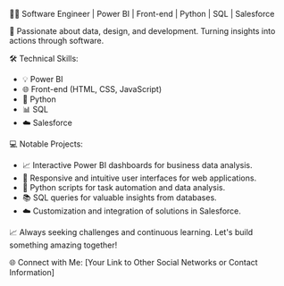 👩‍💻 Software Engineer | Power BI | Front-end | Python | SQL | Salesforce

💼 Passionate about data, design, and development. Turning insights into actions through software.

🛠️ Technical Skills:
- 💡 Power BI
- 🌐 Front-end (HTML, CSS, JavaScript)
- 🐍 Python
- 📊 SQL
- ☁️ Salesforce

💻 Notable Projects:
- 📈 Interactive Power BI dashboards for business data analysis.
- 🌟 Responsive and intuitive user interfaces for web applications.
- 🐍 Python scripts for task automation and data analysis.
- 📚 SQL queries for valuable insights from databases.
- ☁️ Customization and integration of solutions in Salesforce.

📈 Always seeking challenges and continuous learning. Let's build something amazing together!

🌐 Connect with Me:
[Your Link to Other Social Networks or Contact Information]
